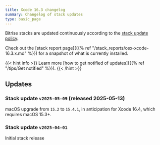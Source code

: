 ```yaml
---
title: Xcode 16.3 changelog
summary: Changelog of stack updates
type: basic_page
---
```


Bitrise stacks are updated continuously according to the [stack update policy](https://devcenter.bitrise.io/en/infrastructure/build-stacks/stack-update-policy.html).

Check out the [stack report page]({{% ref "/stack_reports/osx-xcode-16.3.x.md" %}}) for a snapshot of what is currently installed.

{{< hint info >}}
Learn more [how to get notified of updates]({{% ref "/tips/Get notified" %}}).
{{< /hint >}}

## Updates

### Stack update `v2025-05-09` (released 2025-05-13)

macOS upgrade from `15.2` to `15.4.1`, in anticipation for Xcode 16.4, which requires macOS 15.3+.

### Stack update `v2025-04-01`

Initial stack release
